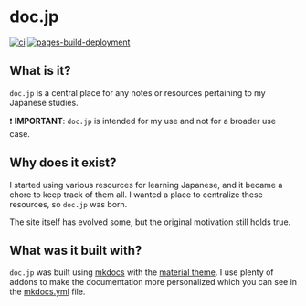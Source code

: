 # doc.jp

[![ci](https://github.com/tdwaf/doc.jp/actions/workflows/ci.yml/badge.svg)](https://github.com/tdwaf/doc.jp/actions/workflows/ci.yml)
[![pages-build-deployment](https://github.com/tdwaf/doc.jp/actions/workflows/pages/pages-build-deployment/badge.svg?branch=main)](https://github.com/tdwaf/doc.jp/actions/workflows/pages/pages-build-deployment)

## What is it?

`doc.jp` is a central place for any notes or resources pertaining to my Japanese studies.

:exclamation: **IMPORTANT**: `doc.jp` is intended for my use and not for a broader use case.

## Why does it exist?

I started using various resources for learning Japanese, and it became a chore to keep track of them all. I wanted a place to centralize these resources, so `doc.jp` was born.

The site itself has evolved some, but the original motivation still holds true.

## What was it built with?

`doc.jp` was built using [mkdocs](https://www.mkdocs.org/) with the [material theme](https://squidfunk.github.io/mkdocs-material/). I use plenty of addons to make the documentation more personalized which you can see in the [mkdocs.yml](./mkdocs.yml) file.
